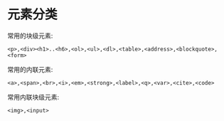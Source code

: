 # 元素分类

常用的块级元素:

`<p>,<div><h1>..<h6>,<ol>,<ul>,<dl>,<table>,<address>,<blockquote>,<form>`

常用的内联元素:

`<a>,<span>,<br>,<i>,<em>,<strong>,<label>,<q>,<var>,<cite>,<code>`

常用内联块级元素:

`<img>,<input>`